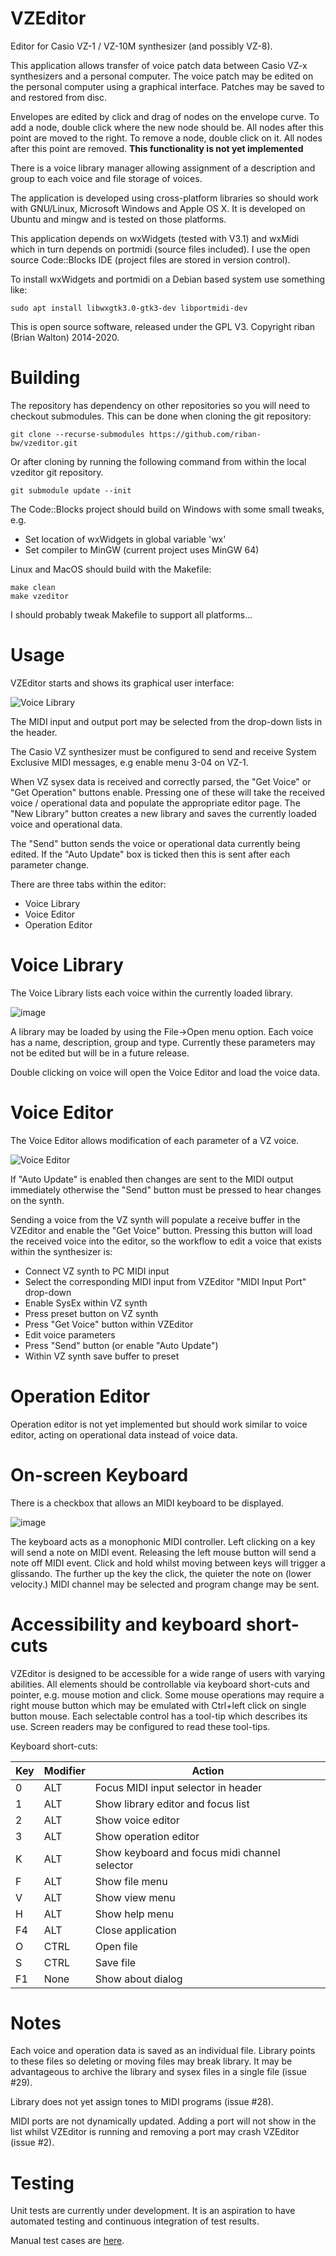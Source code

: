 VZEditor
=========

Editor for Casio VZ-1 / VZ-10M synthesizer (and possibly VZ-8).

This application allows transfer of voice patch data between Casio VZ-x synthesizers and a personal computer. The voice patch may be edited on the personal computer using a graphical interface. Patches may be saved to and restored from disc.

Envelopes are edited by click and drag of nodes on the envelope curve. To add a node, double click where the new node should be. All nodes after this point are moved to the right. To remove a node, double click on it. All nodes after this point are removed. **This functionality is not yet implemented**

There is a voice library manager allowing assignment of a description and group to each voice and file storage of voices.

The application is developed using cross-platform libraries so should work with GNU/Linux, Microsoft Windows and Apple OS X. It is developed on Ubuntu and mingw and is tested on those platforms.

This application depends on wxWidgets (tested with V3.1) and wxMidi which in turn depends on portmidi (source files included). I use the open source Code::Blocks IDE (project files are stored in version control).

To install wxWidgets and portmidi on a Debian based system use something like:

```
sudo apt install libwxgtk3.0-gtk3-dev libportmidi-dev
```


This is open source software, released under the GPL V3. Copyright riban (Brian Walton) 2014-2020.

# Building

The repository has dependency on other repositories so you will need to checkout submodules. This can be done when cloning the git repository:

```
git clone --recurse-submodules https://github.com/riban-bw/vzeditor.git
```

Or after cloning by running the following command from within the local vzeditor git repository.

```
git submodule update --init
```

The Code::Blocks project should build on Windows with some small tweaks, e.g.

- Set location of wxWidgets in global variable 'wx'
- Set compiler to MinGW (current project uses MinGW 64)

Linux and MacOS should build with the Makefile:

```
make clean
make vzeditor
```

I should probably tweak Makefile to support all platforms...

# Usage

VZEditor starts and shows its graphical user interface:

![Voice Library](https://user-images.githubusercontent.com/3158323/73539372-2a288a00-4425-11ea-97d3-b3ff625a0ae6.png)

The MIDI input and output port may be selected from the drop-down lists in the header.

The Casio VZ synthesizer must be configured to send and receive System Exclusive MIDI messages, e.g enable menu 3-04 on VZ-1.

When VZ sysex data is received and correctly parsed, the "Get Voice" or "Get Operation" buttons enable. Pressing one of these will take the received voice / operational data and populate the appropriate editor page. The "New Library" button creates a new library and saves the currently loaded voice and operational data.

The "Send" button sends the voice or operational data currently being edited. If the "Auto Update" box is ticked then this is sent after each parameter change.

There are three tabs within the editor:
- Voice Library
- Voice Editor
- Operation Editor

# Voice Library

The Voice Library lists each voice within the currently loaded library.

![image](https://user-images.githubusercontent.com/3158323/73608145-05fcb280-45b7-11ea-8f62-e53b91017aa7.png)

A library may be loaded by using the File->Open menu option. Each voice has a name, description, group and type. Currently these parameters may not be edited but will be in a future release.

Double clicking on voice will open the Voice Editor and load the voice data.

# Voice Editor

The Voice Editor allows modification of each parameter of a VZ voice.

![Voice Editor](https://user-images.githubusercontent.com/3158323/73540594-3b26ca80-4428-11ea-9490-7d8cd38e6872.png)

If "Auto Update" is enabled then changes are sent to the MIDI output immediately otherwise the "Send" button must be pressed to hear changes on the synth.

Sending a voice from the VZ synth will populate a receive buffer in the VZEditor and enable the "Get Voice" button. Pressing this button will load the received voice into the editor, so the workflow to edit a voice that exists within the synthesizer is:

- Connect VZ synth to PC MIDI input
- Select the corresponding MIDI input from VZEditor "MIDI Input Port" drop-down
- Enable SysEx within VZ synth
- Press preset button on VZ synth
- Press "Get Voice" button within VZEditor
- Edit voice parameters
- Press "Send" button (or enable "Auto Update")
- Within VZ synth save buffer to preset 
 
# Operation Editor

Operation editor is not yet implemented but should work similar to voice editor, acting on operational data instead of voice data.

# On-screen Keyboard

There is a checkbox that allows an MIDI keyboard to be displayed.

![image](https://user-images.githubusercontent.com/3158323/73608111-9ab2e080-45b6-11ea-9ff2-b9349c51bf1a.png)

The keyboard acts as a monophonic MIDI controller. Left clicking on a key will send a note on MIDI event. Releasing the left mouse button will send a note off MIDI event. Click and hold whilst moving between keys will trigger a glissando. The further up the key the click, the quieter the note on (lower velocity.) MIDI channel may be selected and program change may be sent.

# Accessibility and keyboard short-cuts

VZEditor is designed to be accessible for a wide range of users with varying abilities. All elements should be controllable via keyboard short-cuts and pointer, e.g. mouse motion and click. Some mouse operations may require a right mouse button which may be emulated with Ctrl+left click on single button mouse. Each selectable control has a tool-tip which describes its use. Screen readers may be configured to read these tool-tips.

Keyboard short-cuts:

Key | Modifier | Action
--- | -------- | ------
 0 | ALT | Focus MIDI input selector in header
 1 | ALT | Show library editor and focus list
 2 | ALT | Show voice editor
 3 | ALT | Show operation editor
 K | ALT | Show keyboard and focus midi channel selector
 F | ALT | Show file menu
 V | ALT | Show view menu
 H | ALT | Show help menu
F4 | ALT | Close application
 O | CTRL | Open file
 S | CTRL | Save file
F1 | None | Show about dialog 

# Notes

Each voice and operation data is saved as an individual file. Library points to these files so deleting or moving files may break library. It may be advantageous to archive the library and sysex files in a single file (issue #29).

Library does not yet assign tones to MIDI programs (issue #28).

MIDI ports are not dynamically updated. Adding a port will not show in the list whilst VZEditor is running and removing a port may crash VZEditor (issue #2).

# Testing

Unit tests are currently under development. It is an aspiration to have automated testing and continuous integration of test results.

Manual test cases are [here](https://riban.app.testcollab.com/index.php/#/new/project/4).

